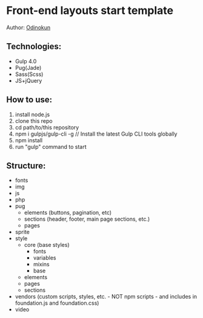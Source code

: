 ﻿# Front-end layouts start template

Author: <a href="https://odinokun.com" target="_blank">Odinokun</a>

## Technologies:
* Gulp 4.0
* Pug(Jade)
* Sass(Scss)
* JS+jQuery

## How to use:
1. install node.js
2. clone this repo
3. cd path/to/this repository
4. npm i gulpjs/gulp-cli -g  // Install the latest Gulp CLI tools globally
5. npm install
6. run "gulp" command to start

## Structure:
* fonts
* img
* js
* php
* pug
    * elements (buttons, pagination, etc)
    * sections (header, footer, main page sections, etc.)
    * pages
* sprite
* style
  * core (base styles)
    * fonts
    * variables
    * mixins
    * base
  * elements
  * pages
  * sections
* vendors (custom scripts, styles, etc. - NOT npm scripts - and includes in foundation.js and foundation.css)
* video
